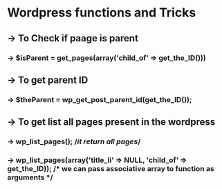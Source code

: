 # Wordpress functions and Tricks

## -> To Check if paage is parent

### -> $isParent = get_pages(array('child_of' => get_the_ID()))

## -> To get parent ID

### -> $theParent = wp_get_post_parent_id(get_the_ID());

## -> To get list all pages present in the wordpress

### -> wp_list_pages(); /*it return all pages*/
### -> wp_list_pages(array('title_li' => NULL, 'child_of' => get_the_ID)); /* we can pass associative array to function as arguments */


